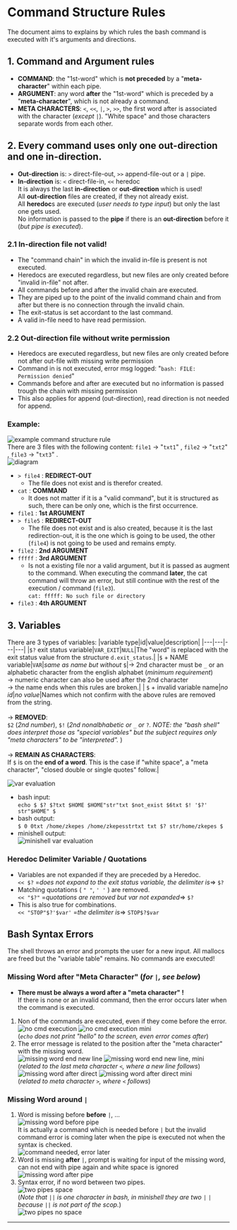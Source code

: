 # Command Structure Rules
The document aims to explains by which rules the bash command is executed with it's arguments and directions.

## 1. Command and Argument rules
- **COMMAND**: the "1st-word" which is **not preceded** by a "**meta-character**" within each pipe.  
- **ARGUMENT**: any word **after** the "1st-word" which is preceded by a "**meta-character**", which is not already a command.
- **META CHARACTERS**: `<`, `<<`, `|`, `>`, `>>`, the first word after is associated with the character (*except* `|`). "White space" and those characters separate words from each other.  

## 2. Every command uses only one out-direction and one in-direction.
- **Out-direction** is: `>` direct-file-out, `>>` append-file-out or a `|` pipe.
- **In-direction** is: `<` direct-file-in, `<<` heredoc  
It is always the last **in-direction** or **out-direction** which is used!  
All **out-direction** files are created, if they not already exist.  
All **heredoc**s are executed (*user needs to type input*) but only the last one gets used.  
No information is passed to the **pipe** if there is an **out-direction** before it (*but pipe is executed*).

### 2.1 In-direction file not valid!
- The "command chain" in which the invalid in-file is present is not executed.
- Heredocs are executed regardless, but new files are only created before "invalid in-file" not after.
- All commands before and after the invalid chain are executed.  
- They are piped up to the point of the invalid command chain and from after but there is no connection through the invalid chain.  
- The exit-status is set accordant to the last command.  
- A valid in-file need to have read permission.  

### 2.2 Out-direction file without write permission
- Heredocs are executed regardless, but new files are only created before not after out-file with missing write permission  
- Command in is not executed, error msg logged: "`bash: FILE: Permission denied`"
- Commands before and after are executed but no information is passed trough the chain with missing permission  
- This also applies for append (out-direction), read direction is not needed for append.  

### Example:
![example command structure rule](./img/cmd_rule_structure_bash.png)  
There are 3 files with the following content: `file1` -> "`txt1`" , `file2` -> "`txt2`" , `file3` -> "`txt3`" .  
![diagram](./img/example_stuct_cmd.jpg)  
- `> file4` : **REDIRECT-OUT**
	- The file does not exist and is therefor created.
- `cat` : **COMMAND**
	- It does not matter if it is a "valid command", but it is structured as such, there can be only one, which is the first occurrence.  
- `file1` : **1st ARGUMENT**
- `> file5` : **REDIRECT-OUT**
	- The file does not exist and is also created, because it is the last redirection-out, it is the one which is going to be used, the other (`file4`) is not going to be used and remains empty.
- `file2` : **2nd ARGUMENT**
- `fffff` : **3rd ARGUMENT**
	- Is not a existing file nor a valid argument, but it is passed as augment to the command. When executing the command **later**, the cat command will throw an error, but still continue with the rest of the execution / command (`file3`).  
	`cat: fffff: No such file or directory`  
- `file3` : **4th ARGUMENT**


## 3. Variables
There are 3 types of variables:
|variable type|id|value|description|
|---|---|---|---|
|`$?` exit status variable|`VAR_EXIT`|`NULL`|The "word" is replaced with the exit status value from the structure `d.exit_status`.|
|`$` + NAME variable|`VAR`|*same as name but without* `$`|-> 2nd character must be `_` or an alphabetic character from the english alphabet (*minimum requirement*) <br>-> numeric character can also be used after the 2nd character<br>-> the name ends when this rules are broken.|
| `$` + invalid variable name|*no id*|*no value*|Names which not confirm with the above rules are removed from the string.<br><br>-> **REMOVED**:<br>`$2` (*2nd number*), `$!` (*2nd nonalbhabetic or* `_` *or* `?`*. NOTE: the "bash shell" does interpret those as "special variables" but the subject requires only "meta characters" to be "interpreted".* )<br><br>-> **REMAIN AS CHARACTERS**:<br>If `$` is on the **end of a word**. This is the case if "white space", a "meta character", "closed double or single quotes" follow.|  

![var evaluation](img/variable_processing_minishell.webp)  
- bash input:  
`echo $ $? $?txt $HOME $HOME"str"txt $not_exist $6txt $! '$?' str"$HOME" $` 
- bash output:  
`$ 0 0txt /home/zkepes /home/zkepesstrtxt txt $? str/home/zkepes $`
- minishell output:  
![minishell var evaluation](img/minishell_var_evaluation.webp)

### Heredoc Delimiter Variable / Quotations
- Variables are not expanded if they are preceded by a Heredoc.  
`<< $?` =*does not expand to the exit status variable, the delimiter is*=> `$?`  
- Matching quotations ( `" "`, `' '` ) are removed.  
`<< "$?"` =*quotations are removed but var not expanded*=> `$?`  
- This is also true for combinations.  
`<< "STOP"$?'$var'` =*the delimiter is*=> `STOP$?$var`

## Bash Syntax Errors
The shell throws an error and prompts the user for a new input. All mallocs are freed but the "variable table" remains. No commands are executed!
### Missing Word after "Meta Character" (*for `|`, see below*)
- **There must be always a word after a "meta character" !**  
If there is none or an invalid command, then the error occurs later when the command is executed.  
1. Non of the commands are executed, even if they come before the error.  
![no cmd execution](./img/bash_syntax_error_missing_word_no_exe.webp)
![no cmd execution mini](./img/mini_syntax_error_missing_word_no_exe.webp)  
(*`echo` does not print "hello" to the screen, even error comes after*)
2. The error message is related to the position after the "meta character" with the missing word.  
![missing word end new line](./img/bash_syntax_error_missing_word_new_line.webp) ![missing word end new line, mini](./img/mini_syntax_error_missing_word_new_line.webp)  
(*related to the last meta character `<`, where a new line follows*)  
![missing word after direct](./img/bash_syntax_error_missing_word_direct.webp) ![missing word after direct mini](./img/mini_syntax_error_missing_word_direct.webp)  
(*related to meta character `>`, where `<` follows*)

### Missing Word around `|`
1. Word is missing before **before** `|`, ...  
![missing word before pipe](./img/bash_syntax_error_missing_word_pipe_before.webp)  
It is actually a command which is needed before `|` but the invalid command error is coming later when the pipe is executed not when the syntax is checked.  
![command needed, error later](./img/bash_syntax_error_missing_word_pipe_need_cmd.webp)  
2. Word is missing **after** `|`, prompt is waiting for input of the missing word, can not end with pipe again and white space is ignored  
![missing word after pipe](./img/bash_syntax_error_missing_word_pipe_after.webp)  
3. Syntax error, if no word between two pipes.  
![two pipes space](./img/bash_syntax_error_2_pipes_space.png)  
(*Note that `||` is one character in bash, in minishell they are two `|` `|` because `||` is not part of the scop.*)  
![two pipes no space](./img/bash_no_syntax_error_2_pipes_no_space.png)  

---

